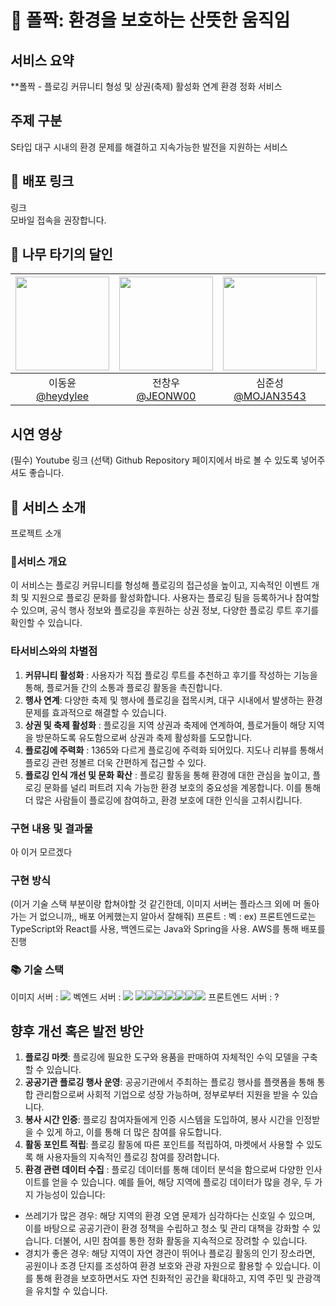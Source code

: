 # 🐸 폴짝: 환경을 보호하는 산뜻한 움직임
## 서비스 요약
**폴짝 - 플로깅 커뮤니티 형성 및 상권(축제) 활성화 연계 환경 정화 서비스

## 주제 구분 
S타입 대구 시내의 환경 문제를 해결하고 지속가능한 발전을 지원하는 서비스 

## 📱 배포 링크
링크  
모바일 접속을 권장합니다.

## 🌲 나무 타기의 달인
|<img src="https://avatars.githubusercontent.com/u/174276728?v=4" width="150" height="150"/>|<img src="https://avatars.githubusercontent.com/u/130034324?v=4" width="150" height="150"/>|<img src="https://avatars.githubusercontent.com/u/71973291?v=4" width="150" height="150"/>|<img src="https://avatars.githubusercontent.com/u/172799476?v=4" width="150" height="150"/>|
|:-:|:-:|:-:|:-:|
|이동윤<br/>[@heydylee](https://github.com/heydylee)|전창우<br/>[@JEONW00](https://github.com/JEONW00)|심준성<br/>[@MOJAN3543](https://github.com/MOJAN3543)|윤강훈<br/>[@YoonGangHoon](https://github.com/YoonGangHoon)|

## 시연 영상
(필수) Youtube 링크
(선택) Github Repository 페이지에서 바로 볼 수 있도록 넣어주셔도 좋습니다.


## 💬 서비스 소개
프로젝트 소개
### 🔧서비스 개요
이 서비스는 플로깅 커뮤니티를 형성해 플로깅의 접근성을 높이고, 지속적인 이벤트 개최 및 지원으로 플로깅 문화를 활성화합니다. 사용자는 플로깅 팀을 등록하거나 참여할 수 있으며, 공식 행사 정보와 플로깅을 후원하는 상권 정보, 다양한 플로깅 루트 후기를 확인할 수 있습니다.

### 타서비스와의 차별점
1. **커뮤니티 활성화** : 사용자가 직접 플로깅 루트를 추천하고 후기를 작성하는 기능을 통해, 플로거들 간의 소통과 플로깅 활동을 촉진합니다.
2. **행사 연계**: 다양한 축제 및 행사에 플로깅을 접목시켜, 대구 시내에서 발생하는 환경 문제를 효과적으로 해결할 수 있습니다.
3. **상권 및 축제 활성화** : 플로깅을 지역 상권과 축제에 연계하여, 플로거들이 해당 지역을 방문하도록 유도함으로써 상권과 축제 활성화를 도모합니다.
4. **플로깅에 주력화** : 1365와 다르게 플로깅에 주력화 되어있다. 지도나 리뷰를 통해서 플로깅 관련 정볼르 더욱 간편하게 접근할 수 있다.
5. **플로깅 인식 개선 및 문화 확산** : 플로깅 활동을 통해 환경에 대한 관심을 높이고, 플로깅 문화를 널리 퍼트려 지속 가능한 환경 보호의 중요성을 계몽합니다. 이를 통해 더 많은 사람들이 플로깅에 참여하고, 환경 보호에 대한 인식을 고취시킵니다.

### 구현 내용 및 결과물
아 이거 모르겠다

### 구현 방식
(이거 기술 스택 부분이랑 합쳐야할 것 같긴한데, 이미지 서버는 플라스크 외에 머 돌아가는 거 없으니까,, 배포 어케했는지 알아서 잘해줘)
프론트 : 
벡 : 
ex) 프론트엔드로는 TypeScript와 React를 사용, 백엔드로는 Java와 Spring을 사용. AWS를 통해 배포를 진행

### 📚 기술 스택
이미지 서버 : <img src="https://img.shields.io/badge/Flask-2.5.1-blue"/>
벡엔드 서버 : <img src="https://img.shields.io/badge/Flask-2.3.2-blue"/> <img src="https://img.shields.io/badge/flask--restx-1.3.0-blue"/><img src="https://img.shields.io/badge/Flask--Migrate-4.0.7-blue"/><img src="https://img.shields.io/badge/flask__cors-5.0.0-blue"/><img src="https://img.shields.io/badge/Flask--SQLAlchemy-3.1.1-white"/><img src="https://img.shields.io/badge/SQLAlchemy-2.0.31-white"/><img src="https://img.shields.io/badge/requests-2.32.3-yellow"/><img src="https://img.shields.io/badge/Werkzeug-3.0.1-yellow"/>
프론트엔드 서버 : ? 

## 향후 개선 혹은 발전 방안
1. **플로깅 마켓**: 플로깅에 필요한 도구와 용품을 판매하여 자체적인 수익 모델을 구축할 수 있습니다.
2. **공공기관 플로깅 행사 운영**: 공공기관에서 주최하는 플로깅 행사를 플랫폼을 통해 통합 관리함으로써 사회적 기업으로 성장 가능하며, 정부로부터 지원을 받을 수 있습니다.
3. **봉사 시간 인증**: 플로깅 참여자들에게 인증 시스템을 도입하여, 봉사 시간을 인정받을 수 있게 하고, 이를 통해 더 많은 참여를 유도합니다.
4. **활동 포인트 적립**: 플로깅 활동에 따른 포인트를 적립하여, 마켓에서 사용할 수 있도록 해 사용자들의 지속적인 플로깅 참여를 장려합니다.
5. **환경 관련 데이터 수집** : 플로깅 데이터를 통해 데이터 분석을 함으로써 다양한 인사이트를 얻을 수 있습니다. 예를 들어, 해당 지역에 플로깅 데이터가 많을 경우, 두 가지 가능성이 있습니다:
 - 쓰레기가 많은 경우: 해당 지역의 환경 오염 문제가 심각하다는 신호일 수 있으며, 이를 바탕으로 공공기관이 환경 정책을 수립하고 청소 및 관리 대책을 강화할 수 있습니다. 더불어, 시민 참여를 통한 정화 활동을 지속적으로 장려할 수 있습니다.
 - 경치가 좋은 경우: 해당 지역이 자연 경관이 뛰어나 플로깅 활동의 인기 장소라면, 공원이나 조경 단지를 조성하여 환경 보호와 관광 자원으로 활용할 수 있습니다. 이를 통해 환경을 보호하면서도 자연 친화적인 공간을 확대하고, 지역 주민 및 관광객을 유치할 수 있습니다.
